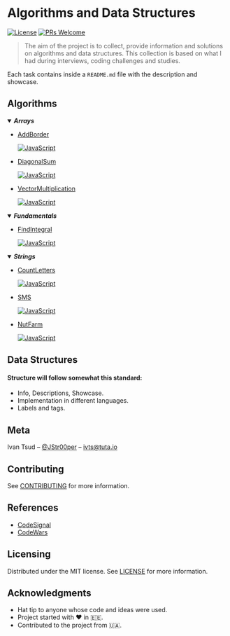 # Algorithms and Data Structures

[![License](https://img.shields.io/badge/license-MIT-blue.svg?style=flat-square)](LICENSE)
[![PRs Welcome](https://img.shields.io/badge/PRs-welcome-brightgreen.svg?style=flat-square)](http://makeapullrequest.com)

> The aim of the project is to collect, provide information and solutions on algorithms and data structures. This collection is based on what I had during interviews, coding challenges and studies.

Each task contains inside a `README.md` file with the description and showcase.

## Algorithms

<!-- Arrays Dropdown -->
<details id="arrays" open>
<summary>
	<strong>
		<em>Arrays</em>
	</strong>
</summary>

- [AddBorder](/algorithms/arrays/AddBorder/README.md)

  [![JavaScript](https://img.shields.io/badge/JavaScript-yellow.svg?style=flat-square)](/algorithms/arrays/AddBorder/javascript/addBorder.js)

- [DiagonalSum](/algorithms/arrays/DiagonalSum/README.md)

  [![JavaScript](https://img.shields.io/badge/JavaScript-yellow.svg?style=flat-square)](/algorithms/arrays/DiagonalSum/javascript/diagonalSum.js)

- [VectorMultiplication](/algorithms/arrays/VectorMultiplication/README.md)

  [![JavaScript](https://img.shields.io/badge/JavaScript-yellow.svg?style=flat-square)](/algorithms/arrays/VectorMultiplication/javascript/vectorMultiplication.js)

</details>

<!-- Fundamentals dropdown -->

<details id="fundamentals" open>
<summary>
	<strong>
		<em>Fundamentals</em>
	</strong>
</summary>

- [FindIntegral](/algorithms/fundamentals/FindIntegral/README.md)

  [![JavaScript](https://img.shields.io/badge/JavaScript-yellow.svg?style=flat-square)](/algorithms/fundamentals/FindIntegral/javascript/findIntegral.js)

</details>

<!-- Strings Dropdown -->

<details id="strings" open>
<summary>
	<strong>
		<em>Strings</em>
	</strong>
</summary>

- [CountLetters](/algorithms/strings/CountLetters/README.md)

  [![JavaScript](https://img.shields.io/badge/JavaScript-yellow.svg?style=flat-square)](/algorithms/strings/CountLetters/javascript/countLetters.js)

- [SMS](/algorithms/strings/SMS/README.md)

  [![JavaScript](https://img.shields.io/badge/JavaScript-yellow.svg?style=flat-square)](/algorithms/strings/SMS/javascript/sms.js)

- [NutFarm](/algorithms/strings/NutFarm/README.md)

  [![JavaScript](https://img.shields.io/badge/JavaScript-yellow.svg?style=flat-square)](/algorithms/strings/NutFarm/javascript/nutFarm.js)

</details>

## Data Structures

#### Structure will follow somewhat this standard:

- Info, Descriptions, Showcase.
- Implementation in different languages.
- Labels and tags.

## Meta

Ivan Tsud – [@JStr00per](https://twitter.com/JStr00per) – ivts@tuta.io

## Contributing

See [CONTRIBUTING](CONTRIBUTING.md) for more information.

## References

- [CodeSignal](https://codesignal.com/)
- [CodeWars](https://codewars.com/)

## Licensing

Distributed under the MIT license. See [LICENSE](LICENSE) for more information.

## Acknowledgments

- Hat tip to anyone whose code and ideas were used.
- Project started with <span>&#9829;</span> in 🇪🇪.
- Contributed to the project from 🇺🇦.
